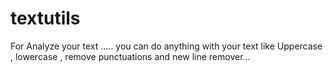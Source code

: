 # textutils
For Analyze your text .....
you can do anything with your text like Uppercase , lowercase , remove punctuations and new line remover...
